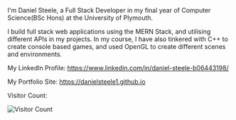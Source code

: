 I'm Daniel Steele, a Full Stack Developer in my final year of Computer Science(BSc Hons) at the University of Plymouth.

I build full stack web applications using the MERN Stack, and utilising different APIs in my projects. 
In my course, I have also tinkered with C++ to create console based games, and used OpenGL to create different scenes and environments.

<!-- My LinkedIn: -->
My LinkedIn Profile: https://www.linkedin.com/in/daniel-steele-b06443198/

<!-- My Portfolio Website --> 
My Portfolio Site: https://danielsteele1.github.io

<!-- Visitor count --> 
Visitor Count: 

![Visitor Count](https://profile-counter.glitch.me/DanielSteele1/count.svg)

<!--
**DanielSteele1/DanielSteele1** is a ✨ _special_ ✨ repository because its `README.md` (this file) appears on your GitHub profile.

Here are some ideas to get you started:

- 🔭 I’m currently working on ...
- 🌱 I’m currently learning ...
